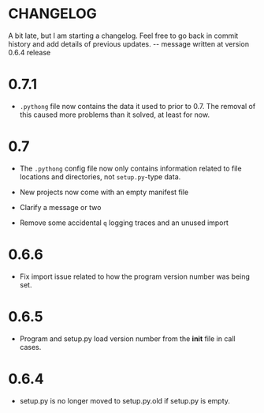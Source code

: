 CHANGELOG
=========

A bit late, but I am starting a changelog. Feel free to go back
in commit history and add details of previous updates.
-- message written at version 0.6.4 release

# 0.7.1

*   `.pythong` file now contains the data it used to prior to 0.7.
    The removal of this caused more problems than it solved,
    at least for now.

# 0.7

*   The `.pythong` config file now only contains information related
    to file locations and directories, not `setup.py`-type data.

*   New projects now come with an empty manifest file

*   Clarify a message or two

*   Remove some accidental `q` logging traces and an unused import

# 0.6.6

*   Fix import issue related to how the program version number was
    being set.

# 0.6.5

*   Program and setup.py load version number from the __init__ file
    in call cases.

# 0.6.4

*   setup.py is no longer moved to setup.py.old if setup.py is empty.
